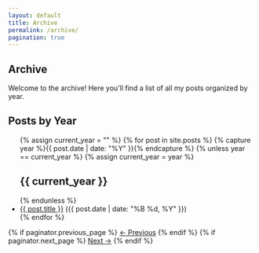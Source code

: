 ```yaml
---
layout: default
title: Archive
permalink: /archive/
pagination: true
---
```


## Archive

Welcome to the archive! Here you'll find a list of all my posts organized by year.

## Posts by Year

<ul>
  {% assign current_year = "" %}
  {% for post in site.posts %}
    {% capture year %}{{ post.date | date: "%Y" }}{% endcapture %}
    {% unless year == current_year %}
      {% assign current_year = year %}
      <h2>{{ current_year }}</h2>
    {% endunless %}
    <li>
      <a href="{{ post.url | relative_url }}">{{ post.title }}</a>
      <span>({{ post.date | date: "%B %d, %Y" }})</span>
    </li>
  {% endfor %}
</ul>

<!-- Pagination Links -->
<div class="pagination">
  {% if paginator.previous_page %}
    <a href="{{ paginator.previous_page_path | relative_url }}">&larr; Previous</a>
  {% endif %}
  {% if paginator.next_page %}
    <a href="{{ paginator.next_page_path | relative_url }}">Next &rarr;</a>
  {% endif %}
</div>
